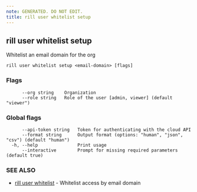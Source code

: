 ```yaml
---
note: GENERATED. DO NOT EDIT.
title: rill user whitelist setup
---
```

## rill user whitelist setup

Whitelist an email domain for the org

```
rill user whitelist setup <email-domain> [flags]
```

### Flags

```
      --org string    Organization
      --role string   Role of the user [admin, viewer] (default "viewer")
```

### Global flags

```
      --api-token string   Token for authenticating with the cloud API
      --format string      Output format (options: "human", "json", "csv") (default "human")
  -h, --help               Print usage
      --interactive        Prompt for missing required parameters (default true)
```

### SEE ALSO

* [rill user whitelist](whitelist.md)	 - Whitelist access by email domain

